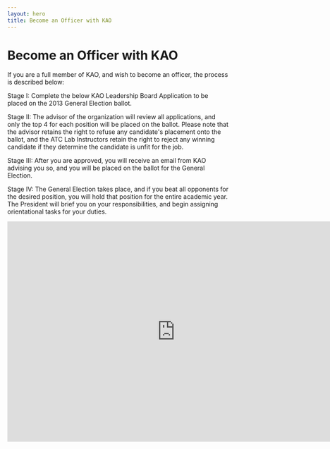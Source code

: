```yaml
---
layout: hero
title: Become an Officer with KAO
---
```

# Become an Officer with KAO

If you are a full member of KAO, and wish to become an officer, the process is described below:

Stage I:
Complete the below KAO Leadership Board Application to be placed on the 2013 General Election ballot.

Stage II:
The advisor of the organization will review all applications, and only the top 4 for each position will be placed on the ballot. Please note that the advisor retains the right to refuse any candidate's placement onto the ballot, and the ATC Lab Instructors retain the right to reject any winning candidate if they determine the candidate is unfit for the job.

Stage III:
After you are approved, you will receive an email from KAO advising you so, and you will be placed on the ballot for the General Election.

Stage IV:
The General Election takes place, and if you beat all opponents for the desired position, you will hold that position for the entire academic year. The President will brief you on your responsibilities, and begin assigning orientational tasks for your duties.

<iframe src="https://docs.google.com/forms/d/1D9yJloqT-KeefPQerjGDO6PurQxv5-ypGgVsyfFrDWI/viewform?embedded=true" width="760" height="500" frameborder="0" marginheight="0" marginwidth="0">Loading...</iframe>
